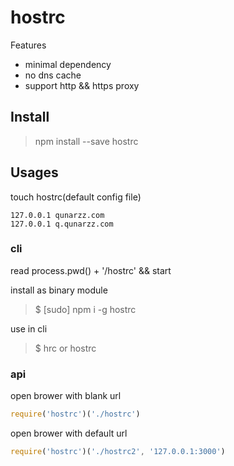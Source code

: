 # hostrc

Features

- minimal dependency
- no dns cache
- support http && https proxy

## Install 

> npm install --save hostrc

## Usages

touch hostrc(default config file)

```
127.0.0.1 qunarzz.com
127.0.0.1 q.qunarzz.com
```

### cli

read process.pwd() + '/hostrc' && start 

install as binary module

> $ [sudo] npm i -g hostrc

use in cli

> $ hrc or hostrc

### api

open brower with blank url

```js
require('hostrc')('./hostrc')
```

open brower with default url 

```js
require('hostrc')('./hostrc2', '127.0.0.1:3000')
```